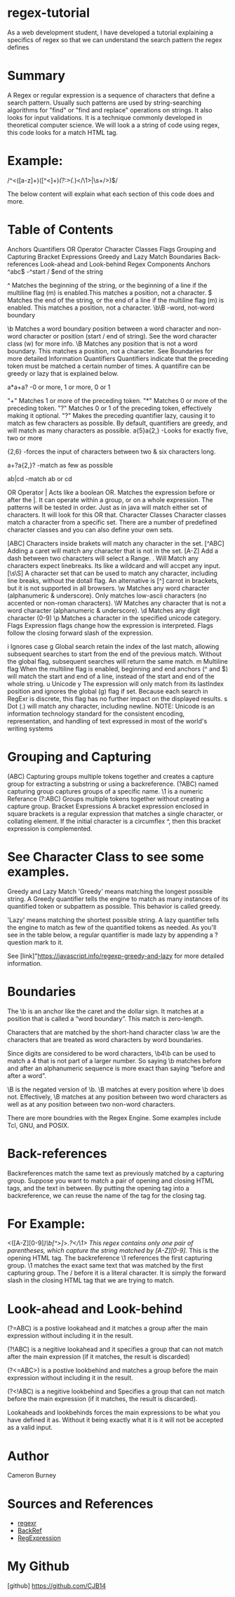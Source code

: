 # regex-tutorial
As a web development student, I have developed a tutorial explaining a specifics of regex so that we can understand the search pattern the regex defines

# Summary
A Regex or regular expression is a sequence of characters that define a search pattern. Usually such patterns are used by string-searching algorithms for "find" or "find and replace" operations on strings. It also looks for input validations. It is a technique commonly developed in theoretical computer science. We will look a a string of code using regex, this code looks for a match HTML tag.

# Example: 
/^<([a-z]+)([^<]+)*(?:>(.*)<\/\1>|\s+\/>)$/

The below content will explain what each section of this code does and more.

# Table of Contents
Anchors
Quantifiers
OR Operator
Character Classes
Flags
Grouping and Capturing
Bracket Expressions
Greedy and Lazy Match
Boundaries
Back-references
Look-ahead and Look-behind
Regex Components
Anchors
^abc$ -^start / $end of the string

^ Matches the beginning of the string, or the beginning of a line if the multiline flag (m) is enabled.This matches a position, not a character.
$ Matches the end of the string, or the end of a line if the multiline flag (m) is enabled. This matches a position, not a character.
\b\B -word, not-word boundary

\b Matches a word boundary position between a word character and non-word character or position (start / end of string). See the word character class (w) for more info.
\B Matches any position that is not a word boundary. This matches a position, not a character.
See Boundaries for more detailed Information
Quantifiers
Quantifiers indicate that the preceding token must be matched a certain number of times. A quantifire can be greedy or lazy that is explained below.

a*a+a? -0 or more, 1 or more, 0 or 1

"+" Matches 1 or more of the preceding token.
"*" Matches 0 or more of the preceding token.
"?" Matches 0 or 1 of the preceding token, effectively making it optional.
"?" Makes the preceding quantifier lazy, causing it to match as few characters as possible. By default, quantifiers are greedy, and will match as many characters as possible.
a{5}a{2,} -Looks for exactly five, two or more

{2,6} -forces the input of characters between two & six characters long.

a+?a{2,}? -match as few as possible

ab|cd -match ab or cd

OR Operator
| Acts like a boolean OR. Matches the expression before or after the |. It can operate within a group, or on a whole expression. The patterns will be tested in order. Just as in java will match either set of characters. It will look for this OR that.
Character Classes
Character classes match a character from a specific set. There are a number of predefined character classes and you can also define your own sets.

[ABC] Characters inside brakets will match any character in the set.
[^ABC] Adding a caret will match any character that is not in the set.
[A-Z] Add a dash between two characters will select a Range.
. Will Match any characters expect linebreaks. Its like a wildcard and will accpet any input.
[\s\S] A character set that can be used to match any character, including line breaks, without the dotall flag. An alternative is [^] carrot in brackets, but it is not supported in all browsers.
\w Matches any word character (alphanumeric & underscore). Only matches low-ascii characters (no accented or non-roman characters).
\W Matches any character that is not a word character (alphanumeric & underscore).
\d Matches any digit character (0-9)
\p Matches a character in the specified unicode category.
Flags
Expression flags change how the expression is interpreted. Flags follow the closing forward slash of the expression.

i Ignores case
g Global search retain the index of the last match, allowing subsequent searches to start from the end of the previous match. Without the global flag, subsequent searches will return the same match.
m Multiline flag When the multiline flag is enabled, beginning and end anchors (^ and $) will match the start and end of a line, instead of the start and end of the whole string.
u Unicode
y The expression will only match from its lastIndex position and ignores the global (g) flag if set. Because each search in RegExr is discrete, this flag has no further impact on the displayed results.
s Dot (.) will match any character, including newline.
NOTE: Unicode is an information technology standard for the consistent encoding, representation, and handling of text expressed in most of the world's writing systems

# Grouping and Capturing
(ABC) Capturing groups multiple tokens together and creates a capture group for extracting a substring or using a backreference.
(?<name>ABC) named capturing group captures groups of a specific name.
\1 is a numeric Referance
(?:ABC) Groups multiple tokens together without creating a capture group.
Bracket Expressions
A bracket expression enclosed in square brackets is a regular expression that matches a single character, or collating element. If the initial character is a circumflex ^, then this bracket expression is complemented.

# See Character Class to see some examples.

Greedy and Lazy Match
'Greedy' means matching the longest possible string. A Greedy quantifier tells the engine to match as many instances of its quantified token or subpattern as possible. This behavior is called greedy.

'Lazy' means matching the shortest possible string. A lazy quantifier tells the engine to match as few of the quantified tokens as needed. As you'll see in the table below, a regular quantifier is made lazy by appending a ? question mark to it.

See [link]"https://javascript.info/regexp-greedy-and-lazy for more detailed information.

# Boundaries
The \b is an anchor like the caret and the dollar sign. It matches at a position that is called a “word boundary”. This match is zero-length.

Characters that are matched by the short-hand character class \w are the characters that are treated as word characters by word boundaries.

Since digits are considered to be word characters, \b4\b can be used to match a 4 that is not part of a larger number. So saying \b matches before and after an alphanumeric sequence is more exact than saying “before and after a word”.

\B is the negated version of \b. \B matches at every position where \b does not. Effectively, \B matches at any position between two word characters as well as at any position between two non-word characters.

There are more boundries with the Regex Engine. Some examples include Tcl, GNU, and POSIX.

# Back-references
Backreferences match the same text as previously matched by a capturing group. Suppose you want to match a pair of opening and closing HTML tags, and the text in between. By putting the opening tag into a backreference, we can reuse the name of the tag for the closing tag.

# For Example: 
<([A-Z][0-9]*)\b[^>]*>.*?</\1> This regex contains only one pair of parentheses, which capture the string matched by [A-Z][0-9]*. This is the opening HTML tag. The backreference \1 references the first capturing group. \1 matches the exact same text that was matched by the first capturing group. The / before it is a literal character. It is simply the forward slash in the closing HTML tag that we are trying to match.

# Look-ahead and Look-behind
(?=ABC) is a postive lookahead and it matches a group after the main expression without including it in the result.

(?!ABC) is a negitive lookahead and it specifies a group that can not match after the main expression (if it matches, the result is discarded)

(?<=ABC>) is a postive lookbehind and matches a group before the main expression without including it in the result.

(?<!ABC) is a negitive lookbehind and Specifies a group that can not match before the main expression (if it matches, the result is discarded).

Lookaheads and lookbehinds forces the main expressions to be what you have defined it as. Without it being exactly what it is it will not be accepted as a valid input.

# Author
Cameron Burney

# Sources and References
* [regexr](https://regexr.com/)
* [BackRef](https://www.regular-expressions.info/backref.html)
* [RegExpression](https://www.regular-expressions.info/wordboundaries.html)
# My Github 
[github] https://github.com/CJB14